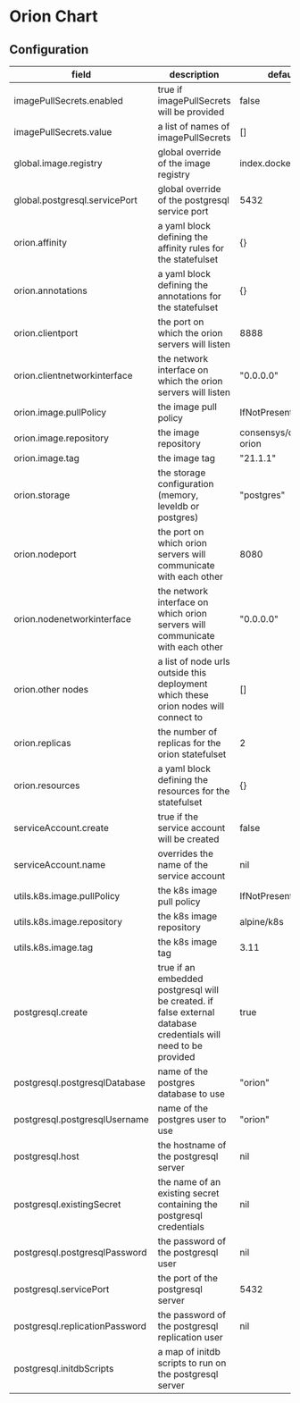 # Orion Chart

## Configuration

| field | description | default |
|- |- |- |
| imagePullSecrets.enabled | true if imagePullSecrets will be provided | false |
| imagePullSecrets.value | a list of names of imagePullSecrets | [] |
| global.image.registry | global override of the image registry | index.docker.io |
| global.postgresql.servicePort | global override of the postgresql service port | 5432 |
| orion.affinity | a yaml block defining the affinity rules for the statefulset | {} |
| orion.annotations | a yaml block defining the annotations for the statefulset | {} |
| orion.clientport | the port on which the orion servers will listen | 8888 |
| orion.clientnetworkinterface | the network interface on which the orion servers will listen | "0.0.0.0" |
| orion.image.pullPolicy | the image pull policy | IfNotPresent |
| orion.image.repository | the image repository | consensys/quorum-orion |
| orion.image.tag | the image tag | "21.1.1" |
| orion.storage | the storage configuration (memory, leveldb or postgres) | "postgres"
| orion.nodeport | the port on which orion servers will communicate with each other | 8080 |
| orion.nodenetworkinterface | the network interface on which orion servers will communicate with each other | "0.0.0.0" |
| orion.other nodes | a list of node urls outside this deployment which these orion nodes will connect to | [] |
| orion.replicas | the number of replicas for the orion statefulset | 2 |
| orion.resources | a yaml block defining the resources for the statefulset | {} |
| serviceAccount.create | true if the service account will be created | false |
| serviceAccount.name | overrides the name of the service account | nil |
| utils.k8s.image.pullPolicy | the k8s image pull policy | IfNotPresent |
| utils.k8s.image.repository | the k8s image repository | alpine/k8s |
| utils.k8s.image.tag | the k8s image tag | 3.11 |
| postgresql.create | true if an embedded postgresql will be created. if false external database credentials will need to be provided | true |
| postgresql.postgresqlDatabase | name of the postgres database to use | "orion" |
| postgresql.postgresqlUsername | name of the postgres user to use | "orion" |
| postgresql.host | the hostname of the postgresql server | nil |
| postgresql.existingSecret | the name of an existing secret containing the postgresql credentials | nil |
| postgresql.postgresqlPassword | the password of the postgresql user | nil |
| postgresql.servicePort | the port of the postgresql server | 5432 |
| postgresql.replicationPassword | the password of the postgresql replication user | nil |
| postgresql.initdbScripts | a map of initdb scripts to run on the postgresql server |  |
